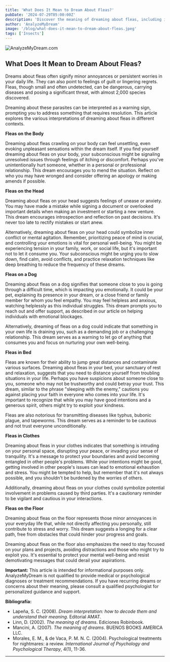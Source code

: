```yaml
---
title: 'What Does It Mean to Dream About Fleas?'
pubDate: '2024-07-29T05:00:00Z'
description: 'Discover the meaning of dreaming about fleas, including interpretations of fleas on the body, head, a dog, bed, clothes, and floor.'
author: 'AnalyzeMyDream'
image: '/blog/what-does-it-mean-to-dream-about-fleas.jpeg'
tags: ['Insects']
---
```


![AnalyzeMyDream.com](/blog/what-does-it-mean-to-dream-about-fleas.jpeg)

## What Does It Mean to Dream About Fleas?

Dreams about fleas often signify minor annoyances or persistent worries in your daily life. They can also point to feelings of guilt or lingering regrets. Fleas, though small and often undetected, can be dangerous, carrying diseases and posing a significant threat, with almost 2,000 species discovered. 

Dreaming about these parasites can be interpreted as a warning sign, prompting you to address something that requires resolution. This article explores the various interpretations of dreaming about fleas in different contexts.

**Fleas on the Body**

Dreaming about fleas crawling on your body can feel unsettling, even evoking unpleasant sensations within the dream itself. If you find yourself dreaming about fleas on your body, your subconscious might be signaling unresolved issues through feelings of itching or discomfort. Perhaps you've unintentionally hurt someone, whether in a personal or professional relationship. This dream encourages you to mend the situation. Reflect on who you may have wronged and consider offering an apology or making amends if possible.

**Fleas on the Head**

Dreaming about fleas on your head suggests feelings of unease or anxiety. You may have made a mistake while signing a document or overlooked important details when making an investment or starting a new venture. This dream encourages introspection and reflection on past decisions. It's never too late to rectify mistakes or start anew.

Alternatively, dreaming about fleas on your head could symbolize inner conflict or mental agitation. Remember, prioritizing peace of mind is crucial, and controlling your emotions is vital for personal well-being. You might be experiencing tension in your family, work, or social life, but it's important not to let it consume you. Your subconscious might be urging you to slow down, find calm, avoid conflicts, and practice relaxation techniques like deep breathing to reduce the frequency of these dreams.

**Fleas on a Dog**

Dreaming about fleas on a dog signifies that someone close to you is going through a difficult time, which is impacting you emotionally. It could be your pet, explaining its presence in your dream, or a close friend or family member for whom you feel empathy. You may feel helpless and anxious, watching helplessly as this individual struggles. This dream prompts you to reach out and offer support, as described in our article on helping individuals with emotional blockages.

Alternatively, dreaming of fleas on a dog could indicate that something in your own life is draining you, such as a demanding job or a challenging relationship. This dream serves as a warning to let go of anything that consumes you and focus on nurturing your own well-being.

**Fleas in Bed**

Fleas are known for their ability to jump great distances and contaminate various surfaces. Dreaming about fleas in your bed, your sanctuary of rest and relaxation, suggests that you need to distance yourself from troubling situations in your life. Perhaps you have suspicions about someone close to you, someone who may not be trustworthy and could betray your trust. This dream, similar to the phrase "sleeping with the enemy," cautions you against placing your faith in everyone who comes into your life. It's important to recognize that while you may have good intentions and a generous spirit, others might try to exploit your kindness.

Fleas are also notorious for transmitting diseases like typhus, bubonic plague, and tapeworms. This dream serves as a reminder to be cautious and not trust everyone unconditionally.

**Fleas in Clothes**

Dreaming about fleas in your clothes indicates that something is intruding on your personal space, disrupting your peace, or invading your sense of tranquility. It's a message to protect your boundaries and avoid becoming entangled in other people's problems. While your intentions might be good, getting involved in other people's issues can lead to emotional exhaustion and stress. You might be tempted to help, but remember that it's not always possible, and you shouldn't be burdened by the worries of others.

Additionally, dreaming about fleas on your clothes could symbolize potential involvement in problems caused by third parties. It's a cautionary reminder to be vigilant and cautious in your interactions.

**Fleas on the Floor**

Dreaming about fleas on the floor represents those minor annoyances in your everyday life that, while not directly affecting you personally, still contribute to stress and worry. This dream suggests a longing for a clear path, free from obstacles that could hinder your progress and goals.

Dreaming about fleas on the floor also emphasizes the need to stay focused on your plans and projects, avoiding distractions and those who might try to exploit you. It's essential to protect your mental well-being and resist demotivating messages that could derail your aspirations.

**Important:** This article is intended for informational purposes only. AnalyzeMyDream is not qualified to provide medical or psychological diagnoses or treatment recommendations. If you have recurring dreams or concerns about their meaning, please consult a qualified psychologist for personalized guidance and support.

**Bibliografía:**

* Lapeña, S. C. (2008). *Dream interpretation: how to decode them and understand their meaning*. Editorial AMAT.
* Linn, D. (2002). *The meaning of dreams*. Ediciones Robinbook.
* Mancini, A. (2007). *The meaning of dreams*. BUENOS BOOKS AMERICA LLC.
* Morales, E. M., & de Vaca, P. M. N. C. (2004). Psychological treatments for nightmares: a review. *International Journal of Psychology and Psychological Therapy*, 4(1), 11-36.

---
